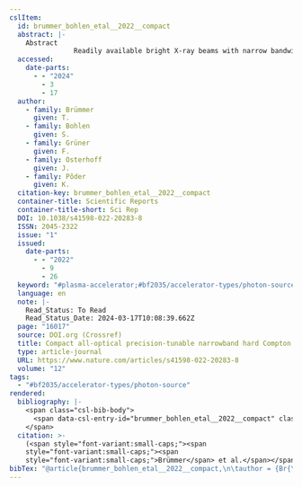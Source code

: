 ```yaml
---
cslItem:
  id: brummer_bohlen_etal__2022__compact
  abstract: |-
    Abstract
                Readily available bright X-ray beams with narrow bandwidth and tunable energy promise to unlock novel developments in a wide range of applications. Among emerging alternatives to large-scale and costly present-day radiation sources which severely restrict the availability of such beams, compact laser-plasma-accelerator-driven inverse Compton scattering sources show great potential. However, these sources are currently limited to tens of percent bandwidths, unacceptably large for many applications. Here, we show conceptually that using active plasma lenses to tailor the electron bunch-photon interaction, tunable X-ray and gamma beams with percent-level bandwidths can be produced. The central X-ray energy is tunable by varying the focusing strength of the lens, without changing electron bunch properties, allowing for precision-tuning the X-ray beam energy. This method is a key development towards laser-plasma-accelerator-driven narrowband, precision tunable femtosecond photon sources, enabling a paradigm shift and proliferation of compact X-ray applications.
  accessed:
    date-parts:
      - - "2024"
        - 3
        - 17
  author:
    - family: Brümmer
      given: T.
    - family: Bohlen
      given: S.
    - family: Grüner
      given: F.
    - family: Osterhoff
      given: J.
    - family: Põder
      given: K.
  citation-key: brummer_bohlen_etal__2022__compact
  container-title: Scientific Reports
  container-title-short: Sci Rep
  DOI: 10.1038/s41598-022-20283-8
  ISSN: 2045-2322
  issue: "1"
  issued:
    date-parts:
      - - "2022"
        - 9
        - 26
  keyword: "#plasma-accelerator;#bf2035/accelerator-types/photon-source"
  language: en
  note: |-
    Read_Status: To Read
    Read_Status_Date: 2024-03-17T10:08:39.662Z
  page: "16017"
  source: DOI.org (Crossref)
  title: Compact all-optical precision-tunable narrowband hard Compton X-ray source
  type: article-journal
  URL: https://www.nature.com/articles/s41598-022-20283-8
  volume: "12"
tags:
  - "#bf2035/accelerator-types/photon-source"
rendered:
  bibliography: |-
    <span class="csl-bib-body">
      <span data-csl-entry-id="brummer_bohlen_etal__2022__compact" class="csl-entry"><span class='author-bib'>Brümmer, Bohlen, S., Grüner, F., et al.</span>. <span class='date-bib'>(2022)</span>. <span class='title'><b>Compact all-optical precision-tunable narrowband hard Compton X-ray source</b></span>. <i>Scientific Reports</i>, <i>12</i>(1), 16017. <span class='URL'><a href='https://doi.org/10.1038/s41598-022-20283-8'>LINK</a></span></span>
    </span>
  citation: >-
    (<span style="font-variant:small-caps;"><span
    style="font-variant:small-caps;"><span
    style="font-variant:small-caps;">Brümmer</span> et al.</span></span>, 2022)
bibTex: "@article{brummer_bohlen_etal__2022__compact,\n\tauthor = {Br{\\\" u}mmer, T. and Bohlen, S. and Gr{\\\" u}ner, F. and Osterhoff, J. and P{\\~ o}der, K.},\n\tjournal = {Scientific Reports},\n\tdoi = {10.1038/s41598-022-20283-8},\n\tissn = {2045-2322},\n\tnumber = {1},\n\tyear = {2022},\n\tmonth = {sep 26},\n\tnote = {Read\\textunderscore{}Status: To Read\nRead\\textunderscore{}Status\\textunderscore{}Date: 2024-03-17T10:08:39.662Z},\n\tpages = {16017},\n\ttitle = {Compact all-optical precision-tunable narrowband hard {Compton} {X}-ray source},\n\turl = {https://www.nature.com/articles/s41598-022-20283-8},\n\thowpublished = {https://www.nature.com/articles/s41598-022-20283-8},\n\tvolume = {12},\n}\n\n"
---
```

